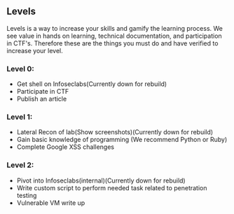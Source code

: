 ## Levels
Levels is a way to increase your skills and gamify the learning process. We see value in hands on learning, technical documentation, and participation in CTF's. Therefore these are the things you must do and have verified to increase your level.

### Level 0:
* Get shell on Infoseclabs(Currently down for rebuild)
* Participate in CTF
* Publish an article

### Level 1:
* Lateral Recon of lab(Show screenshots)(Currently down for rebuild)
* Gain basic knowledge of programming (We recommend Python or Ruby)
* Complete Google XSS challenges

### Level 2:
* Pivot into Infoseclabs(internal)(Currently down for rebuild)
* Write custom script to perform needed task related to penetration testing
* Vulnerable VM write up
